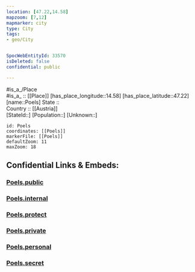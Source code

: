 ```yaml
---
location: [47.22,14.58] 
mapzoom: [7,12] 
mapmarker: city 
type: City
tags:
- geo/City


SpocWebEntityId: 33570
isDeleted: false
confidential: public

---
```

#is_a_/Place  
#is_a_ :: [[Place]] 
[has_place_longitude::14.58] 
[has_place_latitude::47.22] 
[name::Poels] 
State ::  
Country :: [[Austria]]  
[StateId::] 
[Population::] 
[Unknown::] 


```leaflet
id: Poels
coordinates: [[Poels]] 
markerFile: [[Poels]] 
defaultZoom: 11 
maxZoom: 18
```


## Confidential Links & Embeds: 

### [Poels.public](/_public/\Earth\Continent\Europe\Europe~Central\Austria\Austrias_States\Steiermark\CityPoels.public.md) 

### [Poels.internal](/_internal/\Earth\Continent\Europe\Europe~Central\Austria\Austrias_States\Steiermark\CityPoels.internal.md) 

### [Poels.protect](/_protect/\Earth\Continent\Europe\Europe~Central\Austria\Austrias_States\Steiermark\CityPoels.protect.md) 

### [Poels.private](/_private/\Earth\Continent\Europe\Europe~Central\Austria\Austrias_States\Steiermark\CityPoels.private.md) 

### [Poels.personal](/_personal/\Earth\Continent\Europe\Europe~Central\Austria\Austrias_States\Steiermark\CityPoels.personal.md) 

### [Poels.secret](/_secret/\Earth\Continent\Europe\Europe~Central\Austria\Austrias_States\Steiermark\CityPoels.secret.md)


